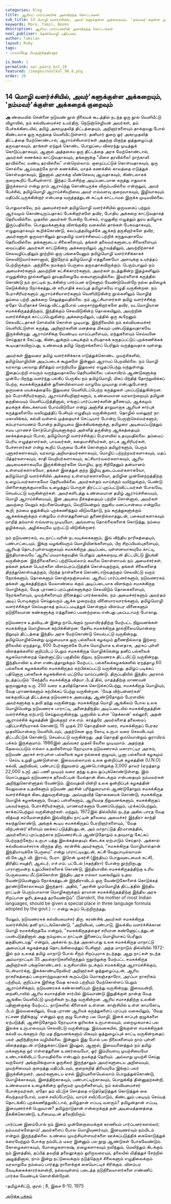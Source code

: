 ```yaml
---
categories: blog
title: ஆரியப் பார்ப்பனரின் அளவிறந்த கொட்டங்கள்
sub_title: 14 ﻿மொழி வளர்ச்சியில், அவர்'களுக்குள்ள அக்கறையும், 'நம்மவர்'க்குள்ள அக்கறைக் குறைவும்
keywords: More, Tamil, Books
description: ஆரியப் பார்ப்பனரின் அளவிறந்த கொட்டங்கள்
nool_publiser: தென்மொழி பதிப்பகம்
author: Tamilan
layout: Ruby
tags: 
- பாவலரேறு பெருஞ்சித்திரனார் 

is_book: 1
permalink: aar_paarp_kot_20
featured: /images/noolkal_96_6.png
order: 20
---
```



## 14 ﻿மொழி வளர்ச்சியில், அவர்'களுக்குள்ள அக்கறையும், 'நம்மவர்'க்குள்ள அக்கறைக் குறைவும்

**அ** ண்மையில் சென்னை நடுவண் நூல் நிலையக் கூடத்தில் நடந்த ஒரு நூல் வெளியீட்டு விழாவில், நம் கல்வியமைச்சர் உயர்திரு. நெடுஞ்செழியன் அவர்கள், தம் பேச்சுக்கிடையில், தமிழ் அகரமுதலித் திட்டத்தையும், அறிஞர்களையும் தாக்குவது போல் கிண்டலாக ஒரு கருத்தை வெளியிட்டுள்ளார். தனியார் துறை ஓர் அகரமுதலித் திட்டத்தை மேற்கொண்டால், ஆராய்ச்சியாளர்கள் அதற்கு மிகுந்த ஒத்துழைப்புத் தருவதாகவும், தாங்கள் ஏற்றுக் கொண்ட பொறுப்பை விரைந்து முடித்துக் கொடுப்பதாகவும், ஆனால் அத்தகைய ஒரு திட்டத்தை அரசு மேற்கொண்டால், அவர்கள் சுணக்கம் காட்டுவதாகவும், தங்களுக்கு “மிசை தரவில்லை! நாற்காலி தரவில்லை; வண்டி தரவில்லை” என்றெல்லாம். குறைப்பட்டுக் கொள்வதாகவும், ஒரு சொல்லை ஆய்வதற்கே நாள் கணக்கில், மாதக் கணக்கில் காலத்தை எடுத்துக் கொள்வதாகவும், இதனால் அரசுக்கு வீண்செலவு ஆவதாகவும், கிண்டலாகக் குறைகூறிப் பேசியுள்ளார். இந்தப் பேச்சிற்கு அடிப்படையான கருத்து எதுவாக இருக்கலாம் என்று நாம் ஆராய்ந்து கொண்டிருக்க விரும்பவில்லை என்றாலும், அவர் பேச்சில், தமிழ்மொழி ஆராய்ச்சியறிவை அவர் எவ்வளவு குறைவாகவும், இழிவாகவும் மதிப்பிட்டிருக்கின்றார் என்பதை வருத்தத்துடன் சுட்டிக் காட்டாமல் இருக்க முடியவில்லை.

பொதுவாகவே, நம் அமைச்சர்கள் தமிழ்மொழி வளர்ச்சியில் ஒருவகைப் பற்றும் ஆர்வமும் கொண்டிருப்பதாகப் பேசுகிறார்களே தவிர, போதிய அக்கறை காட்டுவதாகத் தெரியவில்லை. முதலில் அவர்கள் பேசுகிற பேச்சும், எழுதுகிற எழுத்தும் துரய தமிழாக இருப்பதில்லை. பொதுமக்களுக்கு விளங்குகிற வகையில் தாங்கள் பேசுவதாகவும், எழுதுவதாகவும் கூறிக்கொண்டு, கலப்புத்தமிழுக்கே ஆக்கந் தருகிறார்களே தவிர, அவர்களுள் ஒருவராகிலும் தூயதமிழ் வளர்ச்சியைப் பற்றிக் கருதுவதாகவே தெரியவில்லை. தங்களுடைய சிலைகளையும், தங்கள் தலைவர்களுடைய சிலைகளையும் வைப்பதில் அவர்கள் காட்டுகின்ற அக்கறையிலும் ஆர்வத்திலும், அவற்றிற்காகச் செலவழிப்பதிலும் நூற்றில் ஒரு பங்கையேனும் தமிழ்மொழி வளர்ச்சிக்காகச் செலவிடுவார்களானால், இந்நேரம் தமிழ்மொழி எத்துணையோ அளவுக்கு உயர்த்தப் பெற்றிருக்கும். அந்நிலை நமக்கும் பெருமை தருவதாகவிருக்கும். பெரும்பாலும் நம் அமைச்சர்களும் அவற்றின் கட்சிக்காரர்களும், அவர்கள் நடத்துகின்ற இதழ்களிலும் எழுதுகின்ற நூல்களிலும் தூயதமிழையே கையாளுவதில்லை. இவர்களைக் கருத்தில் கொண்டு நம் நாட்டில் நடக்கின்ற பார்ப்பன ஏடுகளும் வேண்டுமென்றே நல்ல தமிழைக் கெடுக்கின்ற நோக்கத்துடன் சரிபாதிக் கலப்புத் தமிழாகவே எழுதி வருகின்றன. நம் பேராசிரியர்களும் ஆராய்ச்சியாளர்களும் வெளியிடுகின்ற நூல்களிலும் மொழித் துய்மை பற்றி அக்கறை செலுத்துவதில்லை. நம் ஆட்சியாளர்கள் தமிழ் வளர்ச்சிக்கு ஏதோ பெரிதாகச் செய்து விட்டதுபோல் பறைசாற்றுகிறார்களே தவிர, வடமொழியான சமசுக்கிருதத்திற்கும், இந்திக்கும் செலவிடுகின்ற தொகையிலும், அவற்றின் வளர்ச்சிக்குக் காட்டப்பெறுகின்ற அக்கறையிலும், பத்தில் ஒரு கூறேனும் செலவிட்டதாகச் சொல்லிக் கொள்ள முடியாது. இந்நிலையில் நம் கல்வியமைச்சர் வெளியிட்டுள்ள கருத்து, அறிஞர்களின் மனத்தை மிகவும் புண்படுத்துவதாகவே இருக்கின்றது. ஆராய்ச்சிக்கு வேண்டிய வாய்ப்புகளையும், ஏந்துகளையும் செவ்வனே செய்துதரக் கேட்பது, கிண்டலுக்கும் பகடிக்கும் உரியதாகக் கருதப்பட்டுப் புறக்கணிக்கக் கூடியதாகவிருப்பது, உண்மைத் தமிழ் நெஞ்சங்களைப் பெரிதும் வருத்துவதாக வுள்ளது.

அவர்கள் இதுவரை தமிழ் வளர்ச்சிக்காக எடுத்துக்கொண்ட முயற்சிகளில், தமிழ்மொழியின் அடிப்படைக் கூறுகளே இன்னும் ஆராயப் பெறவில்லை. நம் மொழி வரலாறு பலவாறு திரித்தும் மாற்றியுமே இதுவரை எழுதப்பெற்று வந்துள்ளது. இதைப்பற்றி எவரும் வருந்துவதாகவே தெரியவில்லை. பல்லாயிரம் ஆண்டுகளுக்கு முன்பே பிறந்து வளர்ந்து பல்கிப் பெருகிய நம் தமிழ்மொழி, மிகப் பிந்தித் தோற்றுவிக்கப் பெற்ற, சமசுக்கிருதத்தின் துணையில்லாமல் வாழவே முடியாது என்பதுபோனற் ஒருவகை மயக்கத்தையே இதுவரை வெளியிடப்பெற்ற கருத்துகள் புலப்படுத்துகின்றன. நம் பேராசிரியர்களும், ஆராய்ச்சியறிஞர்களும், உண்மையான வரலாற்றையும் தமிழன் தகுதியையும் வெளிப்படுத்தினால், எங்குப் பார்ப்பனர்களின் துணையும், ஆக்கமும் தமக்குக் கிடைக்காமல் போய்விடுமோ என்று அஞ்சித் தாறுமாறாக ஆரியச் சார்புக் கருத்துகளையே வலியுறுத்திப் பேசியும் எழுதியும் வருகின்றனர். தொழில் வல்லுநர் நா. மகாலிங்கம், கல்வி வள்ளல் முத்தையாச் செட்டியார் போன்ற பெருஞ்செல்வர்களும், கம்பராமாயணம் போன்ற தமிழடிமை இலக்கியங்களுக்கு, தமிழரை அடிமைப்படுத்தும் சமய புராணச் சொற்பொழிவுகளுக்கும் அள்ளித் தருகின்ற ஆக்கத்தையும் ஊக்கத்தையும் போல், தமிழ்மொழி வளர்ச்சிக்குப் பேரளவில் உதவுவதில்லை. தம்மைப் பெரிய எழுத்தாளர்கள், பாவலர்கள், கதையாசிரியர்கள், நாடக ஆசிரியர்கள், பேச்சாளர்கள் என்று கூறிப் பெருமை பேசிக் கொள்ளும் தமிழர்களும், பெரும் புளுகர்களாகவும், வரலாறு அறியாதவர்களாகவும், மொழிப் பற்றற்றவர்களாகவும், மதப் பித்தர்களாகவும், சாதி வெறியர்களாகவும், கட்சியார்வலர்களாகவும், ஆரிய அடிமைகளாகவுமே இருக்கின்றார்களே யொழிய, ஒரு சிறிதேனும் தன்மானம் உள்ளவர்களாகவோ, தங்கள் இனத்துக் குற்ற இழிவு துடைப்பவர்களாகவோ, தமிழ்மொழி வளர்ச்சியில் அக்கறை உள்ளவர்களாகவோ, தமிழின முன்னேற்றத்திற்கு உழைப்பவர்களாகவோ தெரியவில்லை. அவர்கள்தம் வாய்க்கும் வயிற்றுக்கும், பெண்டு பிள்ளைகளுக்குமாகவே உழைத்துப் பொருள் திரட்டப் புறப்பட்டுவிட்டவர்கள் போலவே, செயல்பட்டு வருகின்றார்கள். அவர்களிடத்து உண்மையான தமிழ் ஆராய்ச்சியையும், மொழி ஆராய்ச்சியையும், இன அடிமை நீக்கத்தையும் பற்றிச் சொன்னால், அவர்கள் அவற்றை வெறும் கற்பனையென்றும், வெறியென்றும் குறுகிய மனப்பான்மை என்றுமே கூறி, நம்மை ஒதுக்கியும் புறக்கணித்தும் விடுவதோடு, நம் கருத்துகளுக்கும் ஆக்கங்களுக்கும் என்றுமே
எள்ளத்துணையும் துணைநில்லாததுடன், பகைவர்களாகவும் மாறித் தம்மால் எவ்வளவு முடியுமோ, அவ்வளவு தொல்லைகளைக் கொடுத்து, நம்மை ஒழிக்கவும், அழிக்கவுமே முற்பட்டு விடுகின்றனர்.

நம் நடுவணரசும், வடநாட்டவரின் நடவடிக்கைகளும், இவ் விந்திய நாரிகத்தையும், பண்பாட்டையும், இங்கு வழங்கிவரும் மொழியினங்களையும், பிற சிறப்பியல்புகளையும், ஆரியத் தொடர்புள்ளவனாகவும் சமசுக்கிருத அடிப்படை யுள்ளனவாகவுமே காட்டி, இந்தியாவையே 'ஆரிய'மயமாக்குவதில் பெரிதும் அக்கறையுடன் திட்டமிட்டு இயங்கி வருகின்றன. இந்நிலைகளைப் பற்றியெல்லாம் கவலை கொள்ளாமல் நம் அமைச்சர்கள், தங்கள் தங்கள் பெயர்களை விளம்பரப்படுத்திக் கொள்வதற்கும், தங்கள் சிலைகளைத் திறந்துகொள்வதற்கும், பிறந்த நாள்களைக் கொண்டாடுவதற்கும் செலவிட்டு வரும் நேரங்களும், தொகைளும் கொஞ்சநஞ்சமல்ல. ஆரியப் பார்ப்பனர்களும், நடுவணரசும் தங்கள் ஆக்கத்திற்கும் மேலாண்மை க்கும் அடிப்படையாக விளங்கும் சமசுக்கிருத மொழிக்கும், வேத புராணப் பரப்புதல்களுக்கும் செலவிடும் தொகைகளையும், நேரங்களையும், முயற்சிகளையும் நினைத்துப் பார்க்கையில், நம் அமைச்சர்களும் அவர்தம் அடிப் பொடிகளும் செய்துவரும் ஆக்க முறையற்ற வினையாரவாரங்களும், தமிழ்மொழி வளர்ச்சிக்குச் செய்வதாகத் தம்பட்டமடித்துக் கொள்ளும் விளம்பர வினைகளும் நடுநிலையான கண்களுக்கு எத்துணைப் பயனற்றவை என்பது புலப்படாமற் போகாது.

நடுவணரசு உதவியுடன் இன்று நாடெங்கும் மூவாயிரத்திற்கு மேற்பட்ட நிறுவனங்கள் சமசுக்கிருத மொழியைக் கற்பிக்கின்றன. தேசிய சமசுக்கிருத நூல்நிலையமொன்றை நிறுவும் திட்டத்தை இந்திய அரசு மேற்கொண்டு செயல்பட்டு வருகின்றது. தமிழ்மொழிக்கென்று முழுமையாக ஒரு பல்கலைக் கழகமும் துணைநில்லாத இற்றை நிலையில் ஏறத்தாழ, 600 பேர்களுக்கே பேச்சு மொழியாக உள்ளதாக, அரசுப் புள்ளி விளத்தங்களில் குறிப்பிடப் பெறும் சமசுக்கிருத மொழிக்கென்று தனிப் பல்கலைக் கழகமொன்றைத் தென்னாட்டுப் பகுதியில் நிறுவ, நடுவணரசு திட்டமிட்டு வருகின்றது. இந்தியாவில் உள்ள எண்பத்தாறுக்கும் மேற்பட்ட பல்கலைக்கழகங்களில் ஏறத்தாழ 60 பல்கலைக் கழகங்களில் சமசுக்கிருதம் கற்பிக்கப்பட்டு வருகின்றது. தமிழ்ப் படிக்கப் பதினொரு பல்கலைக் கழகங்கிளல் மட்டுமே வாய்ப்புண்டு. திருப்பதியில் இந்திய அரசால் நடத்தப்படும் 'கேந்த்ரீய சமசுக்கிருத வித்யா பீடத்'தில், மாதத்திற்கு மாணவன் ஒருவனுக்கு உரு. 250 வரை உதவித்தொகை கொடுக்கப்பெற்று, சமசுக்கிருத மொழியும், வேத புராணங்களும் கற்பிக்கப் பெற்று வருகின்றன. 'வேத விற்பன்னர்கள்' ஊக்குவிப்புத் திட்டத்தை நடுவணரசு அமைத்து, ஆண்டுதோறும் பேரளவில் அவர்களுக்கு உதவி தந்து வருகின்றது. சமசுக்கிருத மொழி ஆங்கிலம் போல உலக மொழியென்று நடுவணரசு பாராட்டி, அனைத்திந்திய அடிப்படையில் சமசுக்கிருதத்தின் வளர்ச்சிக்கு ஏற்பாடு செய்துவருகின்றது. பூனாவில் உள்ள 'தெக்கான்' கல்லூரி, அதன் ஆராய்ச்சிக் கழகத்தின் இயக்குநர் எசு.எம். காத்துரே அவர்களைத் தலைமைப் பதிப்பாசிரியராகக் கொண்டு, 15 முதல் 20 தொகுதிகள் வரை, சமசுக்கிருதப் பேரகர முதலியொன்றை வெளியிடவும், அதற்கென ஒரு கோடி உருபா வரை செலவிடவும் திட்டமிட்டுக் கொண்டு, செயல்பட்டு வருகின்றது. அத் தொகுதி ஒவ்வொன்றும் ஒராயிரம் பக்கம் இருக்குமாம். 1986இல் அவ்வகர முதலி வேலை முடியுமாம். அதற்குத் தேவைப்படும் எல்லா உதவிகளையும் நேரடியாக நடுவணரசும் மகாராட்டிர அரசும், நடுவண் அரசுச் சார்புள்ள பல்கலைக் கழக நல்கைக் குழுவும், பூனா பல்கலைக் கழகமும் - செய்ய உறுதி பூண்டுள்ளன. இவையல்லாமல் உலக ஒன்றிப்புக் கழகத்தின் (U.N.O) கல்வி, அறிவியல், பண்பாட்டு நிறுவனம் ஆண்டொன்றுக்கு 3,000 தாலர் (ஏறத்தாழ 22,000 உரு) அப் பணி முடியும் வரை தந்து உதவ ஒப்புக்கொண்டுள்ளது. இவ் வொப்புதலும் நடுவணரசு தலையீட்டின் மேல்தான் கிடைக்கும் என்பதையும்
நம்மவர்கள் அறிந்துகொள்ளுதல் வேண்டும். இவ்வுதவி யின்றி உலக ஒன்றிப்புக் கழகத்தின் வேறுவகை உதவிகளும் நடுவண் அரசின் பரிந்துரையால் ஆண்டுதோறும் சமசுக்கிருத வளர்ச்சிக்குக் கிடைத்துவருகின்றது. அவ்வுதவித் தொகையைக் கொண்டு, சமசுக்கிருத மொழிக் கழகங்களும், வேதப் பள்ளிகளும், ஆரியமத நிறுவனங்களும், சமசுக்கிருதப் புலவர்களும், பேராசிரியர்களும், மாணவர்களும் பேணப்பெற்றும், புரக்கப்பெற்றும், காக்கப்பெற்றும் வருகின்றார்கள். மற்றும், 1972இல் தில்லியில் நடந்த அகில பாரத வேத வித்வத் சம்மேளனத்தில் இவ்விந்திய நாட்டின் தலைமை அமைச்சர் இந்திரா காந்தி கலந்துகொண்டு, அங்குக் கூடிய சமசுக்கிருதப் பேரறிஞர்களையும், 'வேத விற்பன்னர்'களையும் ஊக்கப் படுத்தியதுடன், அம் மாநாட்டுத் தீர்மானத்தில், அவர்களைப் புரப்பதற்காக நடுவணரசிடம் ஆண்டுதோறும் உதவுமாறு கேட்கப் பெற்றதற்கேற்ப உருபா பத்து இலக்கத்தையும் கிடைக்க ஏற்பாடும் செய்தார். அக்கால் கல்வியமைச்சராக விருந்த திரு. கரன்சிங் அவர்களும், “சமசுக்கிருத மொழியால்தான் இந்தியாவுக்கே பெருமை” என்று பாராட்டியதுடன், கட்சி வேறுபாடில்லாமல் வி.கே.ஆர்.வி. இராவ், பேரா. இரென் முகர்சி (இந்தியப் பொதுவுடைமைக் கட்சி), திரிதிப் சவுத்ரி, ஆல்டர், எச்.எம். பட்டேல் (சுதந்திரா) போன்ற நூற்றிருபது பாராளுமன்ற உறுப்பினர்களைக் கொண்டு, இந்தியாவில் சமசுக்கிருதத்திற்கு உரிய பெருமையை மீட்டுக்கொள்ள இந்திய அரசு எல்லா வகையிலும் உதவ வேண்டுமென்னும் நோக்கத்துடன் இந்திராவிடம் ஒரு வேண்டுகோளைக் கொடுக்கத் துரண்டுகோலாகவும் இருந்தார். அதில், “அரசின் மும்மொழித் திட்டத்தில் இந்திய நாட்டின் பெரும்பாலான மொழிகளுக்கும் தாயான சமசுக்கிருதத்திற்கு இந்திய அரசு சிறப்பான ஓரிடத்தைத் தரவேண்டும்”. (Sanskrit, the mother of most Indian languages, should be given a special place in three language formula adopted by the govt.) -- என்று கூறப் பெற்றிருந்தது.

மேலும், நடுவணரசுக் கல்வியமைச்சர் திரு. கரண்சிங் அவர்கள் சமசுக்கிருத வளர்ச்சியில் தனி நாட்டங்கொண்டு, “அறிவியல், பண்பாடு, இலக்கிய வளர்ச்சிக்கான மொழி சமசுக்கிருதமே என்றும், “சமசுக்கிருதத்தைச் சரியான கண்ணோட்டத்துடன் பயன்படுத்தினால் அது நம்முடைய நாட்டின் இணைப்பு மொழியாகப் பெரிதும் தகுதியுடையது” என்றும், அக்கால் நடந்த அலகாபாது உலக சமசுக்கிருத மாநாட்டு அமைப்புக் கழகத்தைத் தொடங்கிவைத்துப் பேசினார். அந்த மாநாடும் தில்லியில் 1972-இல் நம் உலகத் தமிழ் மாநாடு போல் சீரும் சிறப்புமாக நடந்தது. ஆறு நாட்கள் நடந்த அம்மாநாட்டில் 35 அயல்நாடுகளிலிருந்தும் ஐநூற்றுக்கு மேற்பட்ட சமசுக்கிருத அறிஞர்கள் பங்குகொண்டனர். உருசியாவில் நடக்கும் சமசுக்கிருத ஆராய்ச்சிக்கும், டென்மார்க்கு, இசுக்காண்டிநேவியர் அறிஞர்கள் ஒத்துழைப்புடன், ஆரிய நாகரிகத்தைப் பறைசாற்றுவதாகக் கூறப்படும் மொகஞ்சதாரோ, அரப்பா நாகரிகம் பற்றியும், குறிப்பாக இரிக்கு வேத காலம் பற்றியும் மேற்கொள்ளப் பெறும் ஆராய்ச்சிக்கும், நடுவணரசுக் கண்காணிப்பும் இருந்து வருகின்றது. இவையன்றி, நைனிடாலில் ஆரிய சமாசத்தின் சார்பில் இவ்வாண்டு இறுதிக்குள் நான்கு வேத ஆங்கில வெளியீட்டு முயற்சிகள் நடந்து வருகின்றன. ஆரிய சமாசத்திற்கு உலகின் பதினான்குக்கு மேற்பட்ட நாடுகளில் கிளைகள் உள்ளன. காஞ்சியில் உள்ள காமகோடி பீடம் இவ்வகையிலும், வேத புராண ஆரியக் கருத்துகளைப் பரப்பும் வகையிலும், 'வேத ரட்சண நிதிக்குழு' என்னும் ஒரு குழு போன்ற பல மொழி, இனக் காப்புக் குழுக்களை ஏற்படுத்தி, ஆண்டுதோறும் நேரடியாக ஓரிலக்க உருபாவையும், மறைமுகமாகப் பல இலக்க உருபாவையும் செலவிட்டு வருகின்றது. இவ்வகையில், இங்குள்ள சமசுக்கிருதக் கல்வி மடங்களும் பிற மத நிறுவனங்களும் மிகவும் ஒத்துழைப்புக் காட்டி வருகின்றதைப் பலர் அறிந்திருக்க வழியில்லை. இன்னும் இது போல் பல நிலைகளையும் நாம் புள்ளி விளத்தத்துடன் எடுத்துக்காட்டுதல் இயலும், ஆனால், இவையனைத்தும் நம் தமிழ் மக்களுக்கு ஒர் எள்ளத்துணை உணர்வையோ, ஓர் இம்மியளவு முயற்சியையோ உண்டாக்கிவிடப் போவதில்லை என்பதும் நமக்குத் தெரியும். அவ்வாறு முயற்சி செய்து வருவோர் அங்குமிங்குமாக ஒருசிலர் இருந்தாலும் அவர்களுடைய அறிவையும், முயற்சியையும் குறைத்து மதிப்பிடவும், குறைகறித் திரியவுமே இங்குப் பலர் இருக்கின்றனர். அவர்களுடைய ஏசல் இழிவுகளையெல்லாம் பொறுத்துக்கொண்டு,
மொழிக்காகவும், இனத்திற்காகவும், பண்பாட்டிற்காகவும், பொறுக்கித் தின்னுதற்கன்றி, உண்மையாக உழைக்கின்ற ஒரிருவர் முயற்சிகளையும், நம் கல்வியமைச்சர் போன்றவர்கள், ஏதோ தம் வீட்டுச் சொத்தை எடுத்தெடுத்துக் கொடுத்துக் கை சிவந்தவர்போல், மனச் சலிப்போடும், வாய்ச் சலிப்போடும், கிண்டலும் பகடியும் செய்யத் தொடங்கிப் புறக்கணித்துவிட்டால், தமிழ்தான் எப்படி வளரும்? தமிழன்தான் எப்படி இனவுணர்ச்சி பெறுவான்? தமிழ்நாடுதான் என்றைக்குத் தன் அடிமைத்தனத்தை நீக்கிக்கொண்டு, உரிமையுடன் தலைநிமிரும்.

பார்ப்பன இனம்போல் நம் இனம் முன்னேறாமைக்குக் கரணியம் பார்ப்பனர்களல்லர்; நம்மவர்களேதாம்! அவர்களைப் போல மொழியுணர்வும், இனவுணர்வும் நம்மிடம் என்றும் இருந்ததில்லை. உண்மை முயற்சியுள்ளவர்களை ஊக்கப்படுத்திக் கைகொடுத்துக் கரையேற்றும் போக்கு நம்மிடம் மலர இன்னும் பல நூறு ஆண்டுகள் போகவேண்டும். கோழைகளாகவும், மோழைகளாகஷ், ஏழைகளாகவும் நலிந்தும், மெலிந்தும் கிடக்கும் நம் இனத்தில், தப்பித் தவறித் தலைதூக்கும் ஓரிருவரையும், தலையில் மிதித்துச் சேற்றில் அழுத்தினால், நாம் இன்று நட்டுவைக்கும் நடுத்தெருச் சிலைகளும் எழுதிவைக்கும் வரலாறுமே நம்மைப் பார்த்து நாளைக்குக் கையொட்டிச் சிரிக்கும். விளம்பர வேடிக்கைக்காரர்களன்றி, நல்லவுள்ளம் படைத்த நடுநிலையாளர்களை எண்ணிப் பார்க்க வேண்டிக் கொள்கின்றேன்.

-தமிழ்ச்சிட்டு, குரல் ; 8, இசை 8-10, 1975 

[அடுத்த பக்கம்](aar_paarp_kot_21)